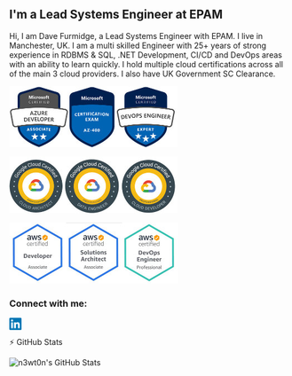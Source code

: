 ## I'm a Lead Systems Engineer at EPAM

Hi, I am Dave Furmidge, a Lead Systems Engineer with EPAM. I live in Manchester, UK. I am a multi skilled Engineer with 25+ years of strong experience in RDBMS & SQL, .NET Development, CI/CD and DevOps areas with an ability to learn quickly. I hold multiple cloud certifications across all of the main 3 cloud providers. I also have UK Government SC Clearance. 

![Azure badges](https://raw.githubusercontent.com/davefurmidge/davefurmidge/main/assets/Azure-badges.jpg)

![GCP badges](https://raw.githubusercontent.com/davefurmidge/davefurmidge/main/assets/GCP-badges.jpg)

![AWS badges](https://raw.githubusercontent.com/davefurmidge/davefurmidge/main/assets/AWS-badges.jpg)

### Connect with me:

[<img align="left" alt="LinkedIn" width="22px" src="https://raw.githubusercontent.com/davefurmidge/davefurmidge/main/assets/linkedin.svg" />][linkedin]

[linkedin]: https://www.linkedin.com/in/dave-furmidge-17376525/
<br/><br/>
:zap: GitHub Stats

<img align="left" alt="n3wt0n's GitHub Stats" src="https://github-readme-stats.vercel.app/api?username=davefurmidge&show_icons=true&hide_border=true&count_private=true" />

<!--
**davefurmidge/davefurmidge** is a ✨ _special_ ✨ repository because its `README.md` (this file) appears on your GitHub profile.

Here are some ideas to get you started:

- 🔭 I’m currently working on ...
- 🌱 I’m currently learning ...
- 👯 I’m looking to collaborate on ...
- 🤔 I’m looking for help with ...
- 💬 Ask me about ...
- 📫 How to reach me: ...
- 😄 Pronouns: ...
- ⚡ Fun fact: ...
-->
